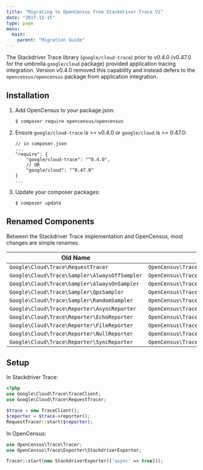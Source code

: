 ```yaml
---
title: "Migrating to OpenCensus from Stackdriver Trace V1"
date: "2017-12-15"
type: page
menu:
  main:
    parent: "Migration Guide"
---
```


The Stackdriver Trace library (`google/cloud-trace`) prior to v0.4.0 (v0.47.0
for the umbrella `google/cloud` package) provided application tracing
integration. Version v0.4.0 removed this capability and instead defers to the
`opencensus/opencensus` package from application integration.

## Installation

1. Add OpenCensus to your package.json:

    ```
    $ composer require opencensus/opencensus
    ```

2. Ensure `google/cloud-trace` is >= v0.4.0 or `google/cloud` is >= 0.47.0:

    ```
    // in composer.json
    ...
    "require": {
        "google/cloud-trace": "^0.4.0",
        // OR
        "google/cloud": "^0.47.0"
    }
    ...
    ```

3. Update your composer packages:

    ```
    $ composer update
    ```

## Renamed Components

Between the Stackdriver Trace implementation and OpenCensus, most changes are
simple renames.

| Old Name | New Name |
| -------- | -------- |
| `Google\Cloud\Trace\RequestTracer` | `OpenCensus\Trace\Tracer` |
| `Google\Cloud\Trace\Sampler\AlwaysOffSampler` | `OpenCensus\Trace\Sampler\NeverSampleSampler` |
| `Google\Cloud\Trace\Sampler\AlwaysOnSampler` | `OpenCensus\Trace\Sampler\AlwaysSampleSampler` |
| `Google\Cloud\Trace\Sampler\QpsSampler` | `OpenCensus\Trace\Sampler\QpsSampler` |
| `Google\Cloud\Trace\Sampler\RandomSampler` | `OpenCensus\Trace\Sampler\ProbabilitySampler` |
| `Google\Cloud\Trace\Reporter\AsyncReporter` | `OpenCensus\Trace\Exporter\StackdriverExporter` |
| `Google\Cloud\Trace\Reporter\EchoReporter` | `OpenCensus\Trace\Exporter\EchoExporter` |
| `Google\Cloud\Trace\Reporter\FileReporter` | `OpenCensus\Trace\Exporter\FileExporter` |
| `Google\Cloud\Trace\Reporter\NullReporter` | `OpenCensus\Trace\Exporter\NullExporter` |
| `Google\Cloud\Trace\Reporter\SyncReporter` | `OpenCensus\Trace\Exporter\StackdriverExporter` |

## Setup

In Stackdriver Trace:

```php
<?php
use Google\Cloud\Trace\TraceClient;
use Google\Cloud\Trace\RequestTracer;

$trace = new TraceClient();
$reporter = $trace->reporter();
RequestTracer::start($reporter);
```
In OpenCensus:

```php
use OpenCensus\Trace\Tracer;
use OpenCensus\Trace\Exporter\StackdriverExporter;

Tracer::start(new StackdriverExporter(['async' => true]));
```
